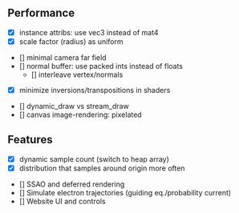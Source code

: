 
## Performance

- [x] instance attribs: use vec3 instead of mat4
- [x] scale factor (radius) as uniform
- [] minimal camera far field
- [] normal buffer: use packed ints instead of floats
  - [] interleave vertex/normals
- [x] minimize inversions/transpositions in shaders
- [] dynamic_draw vs stream_draw
- [] canvas image-rendering: pixelated

## Features

- [x] dynamic sample count (switch to heap array)
- [x] distribution that samples around origin more often
- [] SSAO and deferred rendering
- [] Simulate electron trajectories (guiding eq./probability current)
- [] Website UI and controls
